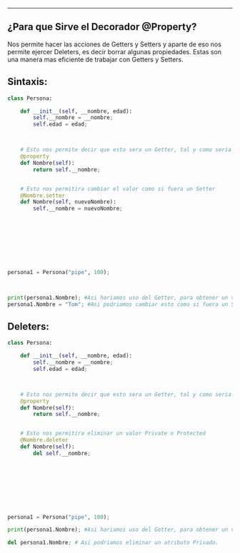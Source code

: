 	
---
## ¿Para que Sirve el Decorador @Property?
Nos permite hacer las acciones de Getters y Setters y aparte de eso nos permite ejercer Deleters, es decir borrar algunas propiedades. Estas son una manera mas eficiente de trabajar con Getters y Setters.


## Sintaxis:

```python
class Persona:

    def __init__(self, __nombre, edad):
        self.__nombre = __nombre;
        self.edad = edad;



    # Esto nos permite decir que esto sera un Getter, tal y como seria en C# 
    @property
    def Nombre(self):
        return self.__nombre;


    # Esto nos permitira cambiar el valor como si fuera un Setter 
    @Nombre.setter
    def Nombre(self, nuevoNombre):
        self.__nombre = nuevoNombre;

    
            






persona1 = Persona("pipe", 100);



print(persona1.Nombre); #Asi hariamos uso del Getter, para obtener un valor Private
persona1.Nombre = "Tom"; #Asi podriamos cambiar esto como si fuera un Setter
```

## Deleters: 

```python
class Persona:

    def __init__(self, __nombre, edad):
        self.__nombre = __nombre;
        self.edad = edad;



    # Esto nos permite decir que esto sera un Getter, tal y como seria en C# 
    @property
    def Nombre(self):
        return self.__nombre;


    # Esto nos permitira eliminar un valor Private o Protected 
    @Nombre.deleter
    def Nombre(self):
        del self.__nombre;

    
            






persona1 = Persona("pipe", 100);

print(persona1.Nombre); #Asi hariamos uso del Getter, para obtener un valor Private

del persona1.Nombre; # Asi podriamos eliminar un atributo Privado.
```




